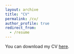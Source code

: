 ```yaml
---
layout: archive
title: "CV"
permalink: /cv/
author_profile: true
redirect_from:
  - /resume
---
```

You can download my CV [here](https://stefaniamolina.github.io/files/CV_SMolina_2025.pdf).
